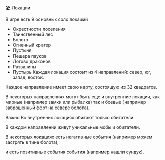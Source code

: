 🏖 Локации

В игре есть 9 основных соло локаций

- Окрестности поселения
- Таинственный лес
- Болото
- Огненный кратер
- Пустыня
- Пещера пауков
- Логово драконов
- Развалины
- Пустырь
Каждая локация состоит из 4 направлений: север, юг, запад, восток.

Каждое направление имеет свою карту, состоящую из 32 квадратов.

В некоторых направлениях могут быть еще и внутренние локации, как мирные (например замки или рыбалка) так и боевые (например заброшенный форт на севере болота).

Важно
Во внутренних локациях обитают только обитатели.

В каждом направлении живут уникальные мобы и обитатели.

В некоторых локациях есть негативные события (например можем застрять в тине болота),

и есть позитивные события события (например нашли сундук).
